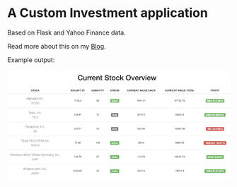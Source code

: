 # A Custom Investment application

Based on Flask and Yahoo Finance data.

Read more about this on my [Blog](https://python-everything.com/).

Example output:

![Picture of how to application will look like](investment_application_front_end_layout.png)
